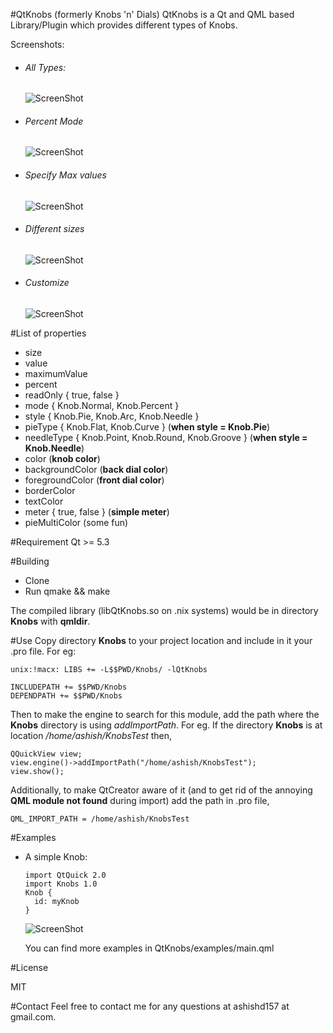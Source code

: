 #QtKnobs (formerly Knobs 'n' Dials)
QtKnobs is a Qt and QML based Library/Plugin which provides different types of Knobs.

Screenshots:
- ###### All Types:

  ![ScreenShot](https://raw.githubusercontent.com/ashish157/Knobs-n-Dials-QML/5c5e347b649606533a95330b9cafb3b4eb4b8155/QtKnobs/screens/alltypes.png)

- ###### Percent Mode

  ![ScreenShot](https://raw.githubusercontent.com/ashish157/Knobs-n-Dials-QML/5c5e347b649606533a95330b9cafb3b4eb4b8155/QtKnobs/screens/percent.png)

- ###### Specify Max values

  ![ScreenShot](https://raw.githubusercontent.com/ashish157/Knobs-n-Dials-QML/5c5e347b649606533a95330b9cafb3b4eb4b8155/QtKnobs/screens/maxvalues.png)
  
- ###### Different sizes

  ![ScreenShot](https://raw.githubusercontent.com/ashish157/Knobs-n-Dials-QML/5c5e347b649606533a95330b9cafb3b4eb4b8155/QtKnobs/screens/sizes.png)
  
- ###### Customize

  ![ScreenShot](https://raw.githubusercontent.com/ashish157/Knobs-n-Dials-QML/5c5e347b649606533a95330b9cafb3b4eb4b8155/QtKnobs/screens/custom.png)

#List of properties
* size
* value
* maximumValue
* percent
* readOnly { true, false }
* mode { Knob.Normal, Knob.Percent }
* style { Knob.Pie, Knob.Arc, Knob.Needle }
* pieType { Knob.Flat, Knob.Curve  } (**when style = Knob.Pie**)
* needleType { Knob.Point, Knob.Round, Knob.Groove  } (**when style = Knob.Needle**)
* color (**knob color**)
* backgroundColor (**back dial color**)
* foregroundColor (**front dial color**)
* borderColor
* textColor
* meter { true, false } (**simple meter**)
* pieMultiColor (some fun)
 
#Requirement
Qt >= 5.3

#Building
* Clone
* Run qmake && make

The compiled library (libQtKnobs.so on .nix systems) would be in directory **Knobs** with **qmldir**.

#Use
Copy directory **Knobs** to your project location and include in it your .pro file.
For eg:
```
unix:!macx: LIBS += -L$$PWD/Knobs/ -lQtKnobs

INCLUDEPATH += $$PWD/Knobs
DEPENDPATH += $$PWD/Knobs
```
Then to make the engine to search for this module, add the path where the **Knobs** directory is using *addImportPath*. 
For eg. If the directory **Knobs** is at location */home/ashish/KnobsTest* then,
```
QQuickView view;
view.engine()->addImportPath("/home/ashish/KnobsTest");
view.show();
```

Additionally, to make QtCreator aware of it (and to get rid of the annoying **QML module not found** during import) add the path in .pro file,
```
QML_IMPORT_PATH = /home/ashish/KnobsTest
```

#Examples

* A simple Knob:
  
  ```
  import QtQuick 2.0
  import Knobs 1.0
  Knob {
    id: myKnob
  }
  ```

  ![ScreenShot](https://raw.githubusercontent.com/ashish157/Knobs-n-Dials-QML/5c5e347b649606533a95330b9cafb3b4eb4b8155/QtKnobs/screens/default.png)

   You can find more examples in QtKnobs/examples/main.qml

#License

MIT

#Contact
Feel free to contact me for any questions at ashishd157 at gmail.com.
